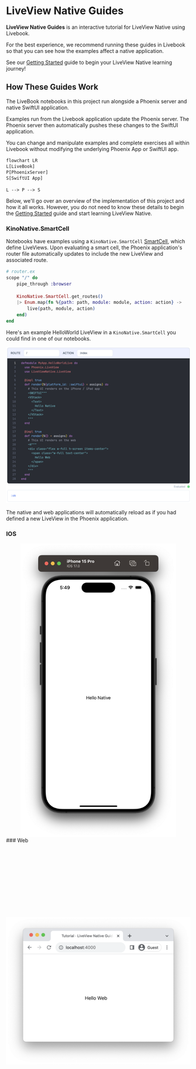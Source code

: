 # LiveView Native Guides

**LiveView Native Guides** is an interactive tutorial for LiveView Native using Livebook.

For the best experience, we recommend running these guides in Livebook so that you can see how the examples affect a native application.

See our [Getting Started](getting_started.livemd) guide to begin your LiveView Native learning journey!

## How These Guides Work

The LiveBook notebooks in this project run alongside a Phoenix server and native SwiftUI application.

Examples run from the Livebook application update the Phoenix server. The Phoenix server then automatically pushes these changes to the SwiftUI application.

You can change and manipulate examples and complete exercises all within Livebook without modifying the underlying Phoenix App or SwiftUI app.

```mermaid
flowchart LR
L[LiveBook]
P[PhoenixServer]
S[SwiftUI App]

L --> P --> S
```

Below, we'll go over an overview of the implementation of this project and how it all works. However, you do not need to know these details to begin the [Getting Started](getting_started.livemd) guide and start learning LiveView Native. 

### KinoNative.SmartCell

Notebooks have examples using a `KinoNative.SmartCell` [SmartCell](https://hexdocs.pm/kino/Kino.SmartCell.html), which define LiveViews. Upon evaluating a smart cell, the Phoenix application's router file automatically updates to include the new LiveView and associated route.

```elixir
# router.ex
scope "/" do
    pipe_through :browser

    KinoNative.SmartCell.get_routes()
    |> Enum.map(fn %{path: path, module: module, action: action} ->
        live(path, module, action)
    end)
end
```

Here's an example HelloWorld LiveView in a `KinoNative.SmartCell` you could find in one of our notebooks.

![Hello World LiveView Example](assets/images/hello_world_live.png)

The native and web applications will automatically reload as if you had defined a new LiveView in the Phoenix application.

<!-- tabs-open -->

### IOS

<div height="800" width="100%" style="display: flex; height: 800px; justify-content: center; align-items: center;">
    <img height="100%" width="100%" style="object-fit: contain" src="assets/images/hello_world_ios_app.png"/>
</div>
### Web

<div height="800" width="100%" style="display: flex; height: 800px; justify-content: center; align-items: center;">
    <img height="100%" width="100%" style="object-fit: contain" src="assets/images/hello_world_web_app.png" />
</div>


<!-- tabs-close -->